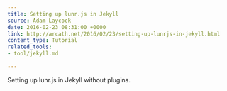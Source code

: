 ```yaml
---
title: Setting up lunr.js in Jekyll
source: Adam Laycock
date: 2016-02-23 08:31:00 +0000
link: http://arcath.net/2016/02/23/setting-up-lunrjs-in-jekyll.html
content_type: Tutorial
related_tools:
- tool/jekyll.md

---
```

Setting up lunr.js in Jekyll without plugins.





